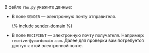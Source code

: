 В файле `raw.py` укажите данные:

* В поле `SENDER` — электронную почту отправителя.

    {% include [sender-domain](sender-domain.md) %}

* В поле `RECIPIENT` — электронную почту получателя. Например: `receiver@yourdomain.com`. Далее для проверки вам потребуется доступ к этой электронной почте.
